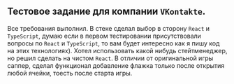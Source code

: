 ## Тестовое задание для компании `VKontakte`.
 Все требования выполнил. В стеке сделал выбор в сторону `React` и `TypeScript`, думаю если в первом тестировании присутствовали вопросы по `React` и `TypeScript`, то вам будет интересно как я пишу код на этих технологиях). Хотел использовать какой нибудь стейтменеджер, но решил сделать на чистом `React`. В отличии от оригинальной игры саппер, сделал функционал добавление флажка только после открытия любой ячейки, тоесть после старта игры.
 

